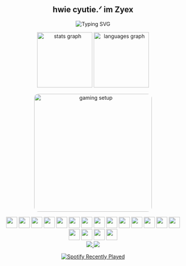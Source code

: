 <h2 align="center">hwie cyutie.ᐟ im Zyex</h2>

<p align="center">
  <img src="https://readme-typing-svg.herokuapp.com?font=Fira+Code&weight=600&size=24&duration=4000&pause=1000&color=FF79C6&center=true&vCenter=true&random=false&width=435&lines=Busy+playing+games..." alt="Typing SVG" />
</p>

<div align="center">
  <img src="https://github-readme-stats.vercel.app/api?username=zyex1&show_icons=true&theme=dracula&hide_border=true" height="150" alt="stats graph" />
  <img src="https://github-readme-stats.vercel.app/api/top-langs?username=zyex1&layout=compact&theme=dracula&hide_border=true" height="150" alt="languages graph" />
</div>

<p align="center">
  <img src="./♦.jpg" width="320" alt="gaming setup" style="border-radius:12px;" />
</p>

<div align="center">
  <img src="https://cdn.jsdelivr.net/gh/devicons/devicon/icons/aftereffects/aftereffects-original.svg" height="30" />
  <img src="https://cdn.jsdelivr.net/gh/devicons/devicon/icons/blender/blender-original.svg" height="30" />
  <img src="https://cdn.jsdelivr.net/gh/devicons/devicon/icons/cplusplus/cplusplus-original.svg" height="30" />
  <img src="https://cdn.jsdelivr.net/gh/devicons/devicon/icons/csharp/csharp-original.svg" height="30" />
  <img src="https://cdn.jsdelivr.net/gh/devicons/devicon/icons/css3/css3-original.svg" height="30" />
  <img src="https://cdn.jsdelivr.net/gh/devicons/devicon/icons/discordjs/discordjs-original.svg" height="30" />
  <img src="https://cdn.jsdelivr.net/gh/devicons/devicon/icons/html5/html5-original.svg" height="30" />
  <img src="https://cdn.jsdelivr.net/gh/devicons/devicon/icons/javascript/javascript-original.svg" height="30" />
  <img src="https://cdn.jsdelivr.net/gh/devicons/devicon/icons/mongodb/mongodb-original.svg" height="30" />
  <img src="https://cdn.jsdelivr.net/gh/devicons/devicon/icons/nextjs/nextjs-original.svg" height="30" />
  <img src="https://cdn.jsdelivr.net/gh/devicons/devicon/icons/postgresql/postgresql-original.svg" height="30" />
  <img src="https://cdn.jsdelivr.net/gh/devicons/devicon/icons/python/python-original.svg" height="30" />
  <img src="https://cdn.jsdelivr.net/gh/devicons/devicon/icons/react/react-original.svg" height="30" />
  <img src="https://cdn.jsdelivr.net/gh/devicons/devicon/icons/nodejs/nodejs-original.svg" height="30" />
  <img src="https://cdn.jsdelivr.net/gh/devicons/devicon/icons/typescript/typescript-original.svg" height="30" />
  <img src="https://cdn.jsdelivr.net/gh/devicons/devicon/icons/tailwindcss/tailwindcss-original-wordmark.svg" height="30" />
  <img src="https://cdn.jsdelivr.net/gh/devicons/devicon/icons/vscode/vscode-original.svg" height="30" />
  <img src="https://cdn.jsdelivr.net/gh/devicons/devicon/icons/visualstudio/visualstudio-plain.svg" height="30" />
</div>

<div align="center">
  <a href="https://www.instagram.com/saraan._.s/" target="_blank">
    <img src="https://img.shields.io/badge/Instagram-E4405F?style=for-the-badge&logo=instagram&logoColor=white" />
  </a>
  <a href="https://discord.gg/fukrey" target="_blank">
    <img src="https://img.shields.io/badge/Discord-7289DA?style=for-the-badge&logo=discord&logoColor=white" />
  </a>
</div>

<p align="center">
  <a href="https://open.spotify.com/user/31tpzuvdz4wkvwvygrsytax7tnau">
    <img src="https://spotify-recently-played-readme.vercel.app/api?user=31tpzuvdz4wkvwvygrsytax7tnau&count=1&unique=true" alt="Spotify Recently Played" />
  </a>
</p>
